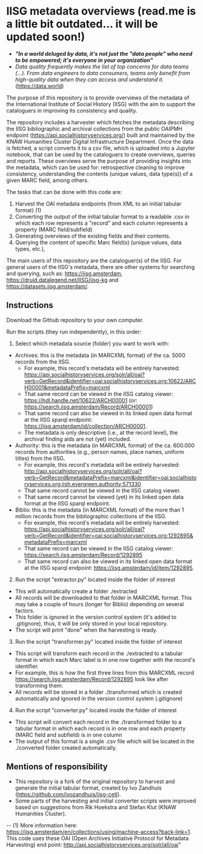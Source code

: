 # IISG metadata overviews (read.me is a little bit outdated... it will be updated soon!)

- ***"In a world deluged by data, it's not just the "data people" who need to be empowered; it's everyone in your organization"***
- *Data quality frequently makes the list of top concerns for data teams (...). From data engineers to data consumers, teams only benefit from high-quality data when they can access and understand it.* (https://data.world)

The purpose of this repository is to provide overviews of the metadata of the International Institute of Social History (IISG) with the aim to support the cataloguers in improving its consistency and quality.

The repository includes a harvester which fetches the metadata describing the IISG bibliographic and archival collections from the public OAIPMH endpoint (https://api.socialhistoryservices.org/) built and maintained by the KNAW Humanities Cluster Digital Infrastructure Department. Once the data is fetched, a script converts it to a csv file, which is uploaded into a Jupyter notebook, that can be used by the cataloguers to create overviews, queries and reports. These overviews serve the purpose of providing insights into the metadata, which can be used for: retrospective cleaning to improve consistency, understanding the contents (unique values, data type(s)) of a given MARC field, among others.

The tasks that can be done with this code are:
1. Harvest the OAI metadata endpoints (from XML to an initial tabular format) (1)
2. Converting the output of the initial tabular format to a readable .csv in which each row represents a "record" and each column represents a property (MARC field/subfield)
3. Generating overviews of the existing fields and their contents.
4. Querying the content of specific Marc field(s) (unique values, data types, etc.), 

The main users of this repository are the cataloguer(s) of the IISG. For general users of the IISG's metadata, there are other systems for searching and querying, such as: https://iisg.amsterdam, https://druid.datalegend.net/IISG/iisg-kg and https://datasets.iisg.amsterdam/.

## Instructions

Download the Github repository to your own computer.

Run the scripts (they run independently), in this order:

1. Select which metadata source (folder) you want to work with:
- Archives: this is the metadata (in MARCXML format) of the ca. 5000 records from the IISG. 
    - For example, this record's metadata will be entirely harvested: https://api.socialhistoryservices.org/solr/all/oai?verb=GetRecord&identifier=oai:socialhistoryservices.org:10622/ARCH00001&metadataPrefix=marcxml
    - That same record can be viewed in the IISG catalog viewer: https://hdl.handle.net/10622/ARCH00001 (or: https://search.iisg.amsterdam/Record/ARCH00001)
    - That same record can also be viewed in its linked open data format at the IISG sparql endpoint: https://iisg.amsterdam/id/collection/ARCH00001.
    - The metadata is only descriptive (i.e., at the record level), the archival finding aids are not (yet) included.
- Authority: this is the metadata (in MARCXML format) of the ca. 600.000 records from authorities (e.g., person names, place names, uniform titles) from the IISG.
    - For example, this record's metadata will be entirely harvested: http://api.socialhistoryservices.org/solr/all/oai?verb=GetRecord&metadataPrefix=marcxml&identifier=oai:socialhistoryservices.org:iish.evergreen.authority:571330
    - That same record cannot be viewed in the IISG catalog viewer.
    - That same record cannot be viewed (yet) in its linked open data format at the IISG sparql endpoint.
- Biblio: this is the metadata (in MARCXML format) of the more than 1 million records from the bibliographic collections of the IISG.
    - For example, this record's metadata will be entirely harvested: https://api.socialhistoryservices.org/solr/all/oai?verb=GetRecord&identifier=oai:socialhistoryservices.org:1292895&metadataPrefix=marcxml
    - That same record can be viewed in the IISG catalog viewer: https://search.iisg.amsterdam/Record/1292895
    - That same record can also be viewed in its linked open data format at the IISG sparql endpoint: https://iisg.amsterdam/id/item/1292895.

2. Run the script "extractor.py" located inside the folder of interest
- This will automatically create a folder ./extracted
- All records will be downloaded to that folder in MARCXML format. This may take a couple of hours (longer for Biblio) depending on several factors.
- This folder is ignored in the version control system (it's added to .gitignore), thus, it will be only stored in your local repository.
- The script will print "done" when the harvesting is ready.

3. Run the script "transformer.py" located inside the folder of interest
- This script will transform each record in the ./extracted to a tabular format in which each Marc label is in one row together with the record's identifier. 
- For example, this is how the first three lines from this MARCXML record https://search.iisg.amsterdam/Record/1292895 look like after transforming them:
- All records will be stored in a folder ./transformed which is created automatically and ignored in the version control system (.gitignore)

4. Run the script "converter.py" located inside the folder of interest
- This script will convert each record in the ./transformed folder to a tabular format in which each record is in one row and each property (MARC field and subfield) is in one column
- The output of this format is a single .csv file which will be located in the ./converted folder created automatically.


## Mentions of responsibility
- This repository is a fork of the original repository to harvest and generate the initial tabular format, created by Ivo Zandhuis (https://github.com/ivozandhuis/iisg-cetl).
- Some parts of the harvesting and initial converter scripts were improved based on suggestions from Rik Hoekstra and Stefan Klut (KNAW Humanities Cluster).

--
(1) More information here: https://iisg.amsterdam/en/collections/using/machine-access?back-link=1. This code uses these OAI (Open Archives Initiative Protocol for Metadata Harvesting) end point: http://api.socialhistoryservices.org/solr/all/oai"
